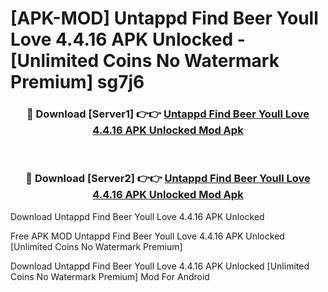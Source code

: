 # [APK-MOD] Untappd  Find Beer Youll Love 4.4.16 APK Unlocked - [Unlimited Coins No Watermark Premium] sg7j6



<div align="center">
<h3>🔴 Download [Server1] 👉👉 <a href="https://momento.my/?title=Untappd__Find_Beer_Youll_Love_4.4.16_APK_Unlocked">Untappd  Find Beer Youll Love 4.4.16 APK Unlocked Mod Apk</a></h3><br>

<h3>🔴 Download [Server2] 👉👉 <a href="https://momento.my/?title=Untappd__Find_Beer_Youll_Love_4.4.16_APK_Unlocked">Untappd  Find Beer Youll Love 4.4.16 APK Unlocked Mod Apk</a></h3>
</div>



Download Untappd  Find Beer Youll Love 4.4.16 APK Unlocked 

Free APK MOD Untappd  Find Beer Youll Love 4.4.16 APK Unlocked [Unlimited Coins No Watermark Premium]

Download Untappd  Find Beer Youll Love 4.4.16 APK Unlocked [Unlimited Coins No Watermark Premium] Mod For Android

